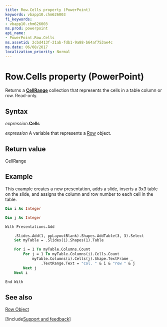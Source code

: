 ```yaml
---
title: Row.Cells property (PowerPoint)
keywords: vbapp10.chm626003
f1_keywords:
- vbapp10.chm626003
ms.prod: powerpoint
api_name:
- PowerPoint.Row.Cells
ms.assetid: 2cbd413f-21ab-fdb1-9a88-b64af753ae4c
ms.date: 06/08/2017
localization_priority: Normal
---
```



# Row.Cells property (PowerPoint)

Returns a  **[CellRange](PowerPoint.CellRange.md)** collection that represents the cells in a table column or row. Read-only.


## Syntax

_expression_.**Cells**

_expression_ A variable that represents a [Row](PowerPoint.Row.md) object.


## Return value

CellRange


## Example

This example creates a new presentation, adds a slide, inserts a 3x3 table on the slide, and assigns the column and row number to each cell in the table.


```vb
Dim i As Integer

Dim j As Integer

With Presentations.Add

    .Slides.Add(1, ppLayoutBlank).Shapes.AddTable(3, 3).Select
    Set myTable = .Slides(1).Shapes(1).Table

    For i = 1 To myTable.Columns.Count
        For j = 1 To myTable.Columns(i).Cells.Count
            myTable.Columns(i).Cells(j).Shape.TextFrame _
                .TextRange.Text = "col. " & i & "row " & j
        Next j
    Next i

End With
```


## See also


[Row Object](PowerPoint.Row.md)

[!include[Support and feedback](~/includes/feedback-boilerplate.md)]